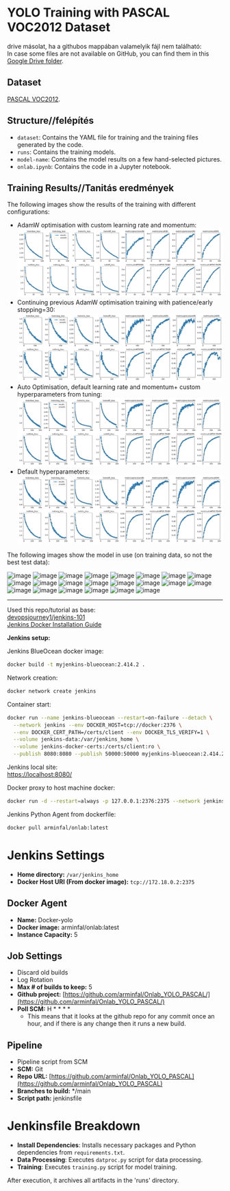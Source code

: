 # YOLO Training with PASCAL VOC2012 Dataset

drive másolat, ha a githubos mappában valamelyik fájl nem található:  
In case some files are not available on GitHub, you can find them in this [Google Drive folder](https://drive.google.com/file/d/1CwBUp6yPpxWQpt_OEg-J85EE9bFEqPp3/view?usp=sharing).

## Dataset

[PASCAL VOC2012](https://www.kaggle.com/datasets/bardiaardakanian/voc0712).

## Structure//felépítés

- `dataset`: Contains the YAML file for training and the training files generated by the code.
- `runs`: Contains the training models.
- `model-name`: Contains the model results on a few hand-selected pictures.
- `onlab.ipynb`: Contains the code in a Jupyter notebook.

## Training Results//Tanitás eredmények

The following images show the results of the training with different configurations:

- AdamW optimisation with custom learning rate and momentum:
  ![AdamW optimisation](runs/segment/trainAdamWopt/results.png)
- Continuing previous AdamW optimisation training with patience/early stopping=30:
  ![AdamW optimisation with early stopping](runs/segment/trainAdeamWopt+patience30/results.png)
- Auto Optimisation, default learning rate and momentum+ custom hyperparameters from tuning:
  ![Auto optimisation](runs/segment/trainautoopt/results.png)
- Default hyperparameters:
  ![Default hyperparameters](runs/segment/traindefhyppar/results.png)

The following images show the model in use (on training data, so not the best test data):

![image](https://github.com/arminfal/Onlab_YOLO_PASCAL/assets/26046723/964e2c0a-810e-4113-8c47-62285d26dca0)
![image](https://github.com/arminfal/Onlab_YOLO_PASCAL/assets/26046723/7e5f05ed-050b-49e0-9ef4-eec5a8650c92)
![image](https://github.com/arminfal/Onlab_YOLO_PASCAL/assets/26046723/e7128fc1-477a-4115-8e00-cd7bec237574)
![image](https://github.com/arminfal/Onlab_YOLO_PASCAL/assets/26046723/015a3abe-c44c-46d1-8721-3f1bfb69fb9a)
![image](https://github.com/arminfal/Onlab_YOLO_PASCAL/assets/26046723/b72e787b-71d7-4dee-88e3-53d2a9bcc91e)
![image](https://github.com/arminfal/Onlab_YOLO_PASCAL/assets/26046723/8cc5a672-e728-4ee1-a499-4a5fd7792901)
![image](https://github.com/arminfal/Onlab_YOLO_PASCAL/assets/26046723/43d2050e-5be5-405a-a97d-a11901fe8dd6)
![image](https://github.com/arminfal/Onlab_YOLO_PASCAL/assets/26046723/e0be5889-39ab-4ff2-88cd-3fa8acb321aa)
![image](https://github.com/arminfal/Onlab_YOLO_PASCAL/assets/26046723/309c9b0f-ff89-47dd-8ead-498a3be4a1e7)
![image](https://github.com/arminfal/Onlab_YOLO_PASCAL/assets/26046723/bc1266de-bf39-4926-98be-7aa0f7342d1f)
![image](https://github.com/arminfal/Onlab_YOLO_PASCAL/assets/26046723/007ec257-864a-45bf-ba46-90ec2102eb1f)
![image](https://github.com/arminfal/Onlab_YOLO_PASCAL/assets/26046723/ee6d84b0-c44b-4860-b375-550e605367a4)
![image](https://github.com/arminfal/Onlab_YOLO_PASCAL/assets/26046723/21959a88-8ef5-4b32-b967-b63d4b972667)
![image](https://github.com/arminfal/Onlab_YOLO_PASCAL/assets/26046723/9267ad65-e484-4cf6-b45e-8cbde8064512)
![image](https://github.com/arminfal/Onlab_YOLO_PASCAL/assets/26046723/d5bd7d1e-efd6-4fc5-97ba-ae3fc67b4ac4)
![image](https://github.com/arminfal/Onlab_YOLO_PASCAL/assets/26046723/36fbccd7-0681-4ca3-977e-10de9eb810b6)
![image](https://github.com/arminfal/Onlab_YOLO_PASCAL/assets/26046723/c6338639-7983-44f4-b0df-971035f20a30)
![image](https://github.com/arminfal/Onlab_YOLO_PASCAL/assets/26046723/3ab1d28d-9192-4560-b2ba-8edc75914536)
![image](https://github.com/arminfal/Onlab_YOLO_PASCAL/assets/26046723/f44cdff2-fdb9-46cd-9f93-b8e84a0b65e7)
![image](https://github.com/arminfal/Onlab_YOLO_PASCAL/assets/26046723/0b02af00-01a3-4fc4-9673-4457184bb0bc)
![image](https://github.com/arminfal/Onlab_YOLO_PASCAL/assets/26046723/043820a1-fbad-4e37-bd16-96a91a5a14ad)
![image](https://github.com/arminfal/Onlab_YOLO_PASCAL/assets/26046723/de0c04ef-ff28-49af-8356-849354e3f9bb)

---

Used this repo/tutorial as base:  
[devopsjourney1/jenkins-101](https://github.com/devopsjourney1/jenkins-101)  
[Jenkins Docker Installation Guide](https://www.jenkins.io/doc/book/installing/docker/)

**Jenkins setup:**  

Jenkins BlueOcean docker image:  

```bash
docker build -t myjenkins-blueocean:2.414.2 .
```

Network creation:  

```bash
docker network create jenkins
```

Container start:  

```bash
docker run --name jenkins-blueocean --restart=on-failure --detach \
  --network jenkins --env DOCKER_HOST=tcp://docker:2376 \
  --env DOCKER_CERT_PATH=/certs/client --env DOCKER_TLS_VERIFY=1 \
  --volume jenkins-data:/var/jenkins_home \
  --volume jenkins-docker-certs:/certs/client:ro \
  --publish 8080:8080 --publish 50000:50000 myjenkins-blueocean:2.414.2
```

Jenkins local site:  
[https://localhost:8080/](https://localhost:8080/)

Docker proxy to host machine docker:  

```bash
docker run -d --restart=always -p 127.0.0.1:2376:2375 --network jenkins -v /var/run/docker.sock:/var/run/docker.sock alpine/socat tcp-listen:2375,fork,reuseaddr unix-connect:/var/run/docker.sock
```

Jenkins Python Agent from dockerfile:  

```bash
docker pull arminfal/onlab:latest
```  
# Jenkins Settings

- **Home directory:** `/var/jenkins_home`
- **Docker Host URI (From docker image):** `tcp://172.18.0.2:2375`

## Docker Agent

- **Name:** Docker-yolo
- **Docker image:** arminfal/onlab:latest
- **Instance Capacity:** 5

## Job Settings

- Discard old builds
- Log Rotation
- **Max # of builds to keep:** 5
- **Github project:** [https://github.com/arminfal/Onlab_YOLO_PASCAL/](https://github.com/arminfal/Onlab_YOLO_PASCAL/)
- **Poll SCM:** H * * * *
  - This means that it looks at the github repo for any commit once an hour, and if there is any change then it runs a new build.

## Pipeline

- Pipeline script from SCM
- **SCM:** Git
- **Repo URL:** [https://github.com/arminfal/Onlab_YOLO_PASCAL](https://github.com/arminfal/Onlab_YOLO_PASCAL)
- **Branches to build:** */main
- **Script path:** jenkinsfile  

# Jenkinsfile Breakdown

- **Install Dependencies**: Installs necessary packages and Python dependencies from `requirements.txt`.
- **Data Processing**: Executes `datproc.py` script for data processing.
- **Training**: Executes `training.py` script for model training.

After execution, it archives all artifacts in the 'runs' directory.